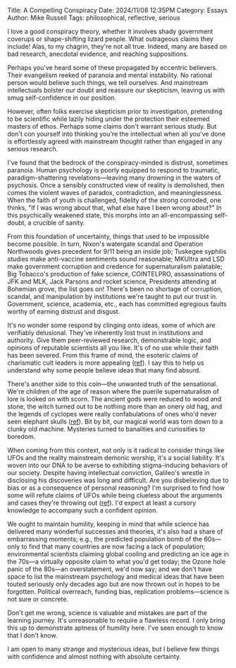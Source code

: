 Title: A Compelling Conspiracy
Date: 2024/11/08 12:35PM
Category: Essays
Author: Mike Russell
Tags: philosophical, reflective, serious

I love a good conspiracy theory, whether it involves shady government coverups or shape-shifting lizard people. What outrageous claims they include! Alas, to my chagrin, they're not all true. Indeed, many are based on bad research, anecdotal evidence, and reaching suppositions.

Perhaps you've heard some of these propagated by eccentric believers. Their evangelism reeked of paranoia and mental instability. No rational person would believe such things, we tell ourselves. And mainstream intellectuals bolster our doubt and reassure our skepticism, leaving us with smug self-confidence in our position.

However, often folks exercise skepticism prior to investigation, pretending to be scientific while lazily hiding under the protection their esteemed masters of ethos. Perhaps some claims don't warrant serious study. But don't con yourself into thinking you're the intellectual when all you've done is effortlessly agreed with mainstream thought rather than engaged in any serious research.

I've found that the bedrock of the conspiracy-minded is distrust, sometimes paranoia. Human psychology is poorly equipped to respond to traumatic, paradigm-shattering revelations—leaving many drowning in the waters of psychosis. Once a sensibly constructed view of reality is demolished, then comes the violent waves of paradox, contradiction, and meaninglessness. When the faith of youth is challenged, fidelity of the strong corroded, one thinks, "If I was wrong about that, what else have I been wrong about?" In this psychically weakened state, this morphs into an all-encompassing self-doubt, a crucible of sanity.

From this foundation of uncertainty, things that used to be impossible become possible. In turn, Nixon's watergate scandal and Operation Northwoods gives precedent for 9/11 being an inside job; Tuskegee syphilis studies make anti-vaccine sentiments sound reasonable; MKUltra and LSD make government corruption and credence for supernaturalism palatable; Big Tobacco's production of fake science, COINTELPRO, assassinations of JFK and MLK, Jack Parsons and rocket science, Presidents attending at Bohemian grove, the list goes on! There's been no shortage of corruption, scandal, and manipulation by institutions we're taught to put our trust in. Government, science, academia, etc., each has committed egregious faults worthy of earning distrust and disgust.

It's no wonder some respond by clinging onto ideas, some of which are verifiably delusional. They've inherently lost trust in institutions and authority. Give them peer-reviewed research, demonstrable logic, and opinions of reputable scientists all you like. It's of no use while their faith has been severed. From this frame of mind, the esoteric claims of charismatic cult leaders is more appealing ([ref](https://en.wikipedia.org/wiki/Branch_Davidians)). I say this to help us understand why some people believe ideas that many find absurd.

There's another side to this coin—the unwanted truth of the sensational. We're children of the age of reason where the puerile supernaturalism of lore is looked on with scorn. The ancient gods were reduced to wood and stone, the witch turned out to be nothing more than an onery old hag, and the legends of cyclopes were really confabulations of ones who'd never seen elephant skulls ([ref](https://www.ancient-origins.net/myths-legends-europe/cyclopes-0017369/)). Bit by bit, our magical world was torn down to a clunky old machine. Mysteries turned to banalities and curiosities to boredom.

When coming from this context, not only is it radical to consider things like UFOs and the reality mainstream demonic worship, it's a social liability. It's woven into our DNA to be averse to exhibiting stigma-inducing behaviors of our society. Despite having intellectual conviction, Galileo's wrestle in disclosing his discoveries was long and difficult. Are you disbelieving due to bias or as a consequence of personal reasoning? I'm surprised to find how some will refute claims of UFOs while being clueless about the arguments and cases they're throwing out ([ref](https://en.wikipedia.org/wiki/Pentagon_UFO_videos)). I'd expect at least a cursory knowledge to accompany such a confident opinion.

We ought to maintain humility, keeping in mind that while science has delivered many wonderful successes and theories, it's also had a share of embarrassing moments; e.g., the predicted population bomb of the 60s—only to find that many countries are now facing a lack of population; environmental scientists claiming global cooling and predicting an ice age in the 70s—a virtually opposite claim to what you'd get today; the Ozone hole panic of the 80s—an overstatement, we'd now say; and we don't have space to list the mainstream psychology and medical ideas that have been touted seriously only decades ago but are now thrown out in hopes to be forgotten. Political overreach, funding bias, replication problems—science is not sure or concrete.

Don't get me wrong, science is valuable and mistakes are part of the learning journey. It's unreasonable to require a flawless record. I only bring this up to demonstrate aptness of humility here. I've seen enough to know that I don't know.

I am open to many strange and mysterious ideas, but I believe few things with confidence and almost nothing with absolute certainty.
